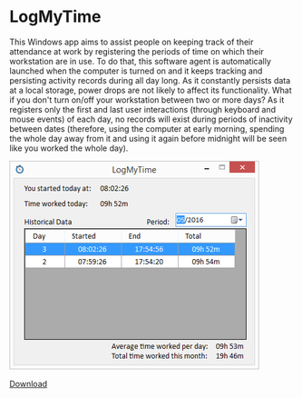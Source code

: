# LogMyTime
This Windows app aims to assist people on keeping track of their attendance at work by registering the periods of time on which their workstation are in use. To do that, this software agent is automatically launched when the computer is turned on and it keeps tracking and persisting activity records during all day long. As it constantly persists data at a local storage, power drops are not likely to affect its functionality. What if you don't turn on/off your workstation between two or more days? As it registers only the first and last user interactions (through keyboard and mouse events) of each day, no records will exist during periods of inactivity between dates (therefore, using the computer at early morning, spending the whole day away from it and using it again before midnight will be seen like you worked the whole day).

![ScreenShot](/screenshots/latest.png)

[Download](https://github.com/carrer/LogMyTime/releases/download/v1.0/LogMyTime.zip)
